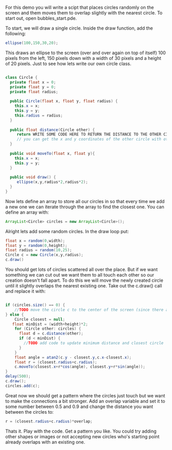 For this demo you will write a scipt that places circles randomly on the screen and them moves them to overlap slightly with the nearest circle. To start out, open bubbles_start.pde.

To start, we will draw a single circle. Inside the draw function, add the following: 

```java
ellipse(100,150,30,20);
```

This draws an ellipse to the screen (over and over again on top of itself) 100 pixels from the left, 150 pixels down with a width of 30 pixels and a height of 20 pixels. Just to see how lets write our own circle class. 

```java

class Circle {
  private float x = 0;
  private float y = 0;
  private float radius;
  
  public Circle(float x, float y, float radius) {
    this.x = x;
    this.y = y;
    this.radius = radius;
  }
  
  public float distance(Circle other) {
	 return WRITE SOME CODE HERE TO RETURN THE DISTANCE TO THE OTHER CIRCLE
	 // you can get the x and y coordinates of the other circle with other.x and other.y
  }
  
  public void moveTo(float x, float y){
    this.x = x;
    this.y = y;
  }
  
  public void draw() {
     ellipse(x,y,radius*2,radius*2); 
  }  
}
```

Now lets define an array to store all our circles in so that every time we add a new one we can iterate through the array to find the closest one. You can define an array with:

```java
ArrayList<Circle> circles = new ArrayList<Circle>();
```

Alright lets add some random circles. In the draw loop put:

```java
float x = random(0,width);
float y = random(0,height);
float radius = random(10,25);
Circle c = new Circle(x,y,radius);
c.draw()
```

You should get lots of circles scattered all over the place. But if we want something we can cut out we want them to all touch each other so our creation doesn't fall apart. To do this we will move the newly created circle until it slightly overlaps the nearest existing one. Take out the c.draw() call and replace it with:

```java

if (circles.size() == 0) {
	//TODO move the circle c to the center of the screen (since there are no other circles there yet)
} else {
	Circle closest = null;
   float minDist = (width+height)*2;
	for (Circle other: circles) {
      float d = c.distance(other);
      if (d < minDist) {
        //TODO add code to update minimum distance and closest circle
      }
    }
    float angle = atan2(c.y - closest.y,c.x-closest.x);
    float r = (closest.radius+c.radius);
    c.moveTo(closest.x+r*cos(angle), closest.y+r*sin(angle));
}
delay(500);
c.draw();
circles.add(c);
``` 

Great now we should get a pattern where the circles just touch but we want to make the connections a bit stronger. Add an overlap variable and set it to some number between 0.5 and 0.9 and change the distance you want between the circles to:

```java
r = (closest.radius+c.radius)*overlap;
```

Thats it. Play with the code. Get a pattern you like. You could try adding other shapes or images or not accepting new circles who's starting point already overlaps with an existing one. 










